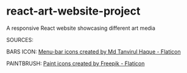 # react-art-website-project
A responsive React website showcasing different art media

SOURCES:

BARS ICON: <a href="https://www.flaticon.com/free-icons/menu-bar" title="menu-bar icons">Menu-bar icons created by Md Tanvirul Haque - Flaticon</a>

PAINTBRUSH: <a href="https://www.flaticon.com/free-icons/paint" title="paint icons">Paint icons created by Freepik - Flaticon</a>